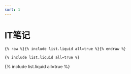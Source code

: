 ```yaml
---
sort: 1
---
```


# IT笔记

```
{% raw %}{% include list.liquid all=true %}{% endraw %}

{% include list.liquid all=true %}
```

{% include list.liquid all=true %}

